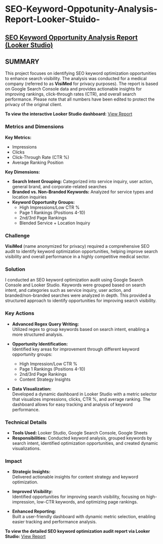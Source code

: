 # SEO-Keyword-Oppotunity-Analysis-Report-Looker-Stuido-

## [**SEO Keyword Opportunity Analysis Report (Looker Studio)**](https://lookerstudio.google.com/reporting/e7265cb0-d89c-45ff-bd19-e1eed95b02e1)

## **SUMMARY**

This project focuses on identifying SEO keyword optimization opportunities to enhance search visibility. The analysis was conducted for a medical company (referred to as **VisiMed** for privacy purposes). The report is based on Google Search Console data and provides actionable insights for improving rankings, click-through rates (CTR), and overall search performance. Please note that all numbers have been edited to protect the privacy of the original client.

**To view the interactive Looker Studio dashboard:** [View Report](https://lookerstudio.google.com/reporting/e7265cb0-d89c-45ff-bd19-e1eed95b02e1)

### **Metrics and Dimensions**

**Key Metrics:**
- Impressions
- Clicks
- Click-Through Rate (CTR %)
- Average Ranking Position

**Key Dimensions:**
- **Search Intent Grouping:** Categorized into service inquiry, user action, general brand, and corporate-related searches
- **Branded vs. Non-Branded Keywords:** Analyzed for service types and location inquiries
- **Keyword Opportunity Groups:** 
  - High Impressions/Low CTR %
  - Page 1 Rankings (Positions 4-10)
  - 2nd/3rd Page Rankings
  - Blended Service + Location Inquiry

### **Challenge**

**VisiMed** (name anonymized for privacy) required a comprehensive SEO audit to identify keyword optimization opportunities, helping improve search visibility and overall performance in a highly competitive medical sector.

### **Solution**

I conducted an SEO keyword optimization audit using Google Search Console and Looker Studio. Keywords were grouped based on search intent, and categories such as service inquiry, user action, and branded/non-branded searches were analyzed in depth. This provided a structured approach to identify opportunities for improving search visibility.

### **Key Actions**

- **Advanced Regex Query Writing:**  
  Utilized regex to group keywords based on search intent, enabling a more structured analysis.
  
- **Opportunity Identification:**  
  Identified key areas for improvement through different keyword opportunity groups:
  - High Impression/Low CTR %
  - Page 1 Rankings (Positions 4-10)
  - 2nd/3rd Page Rankings
  - Content Strategy Insights
  
- **Data Visualization:**  
  Developed a dynamic dashboard in Looker Studio with a metric selector that visualizes impressions, clicks, CTR %, and average ranking. The dashboard allows for easy tracking and analysis of keyword performance.

### **Technical Details**

- **Tools Used:** Looker Studio, Google Search Console, Google Sheets
- **Responsibilities:** Conducted keyword analysis, grouped keywords by search intent, identified optimization opportunities, and created dynamic visualizations.

### **Impact**

- **Strategic Insights:**  
  Delivered actionable insights for content strategy and keyword optimization.
  
- **Improved Visibility:**  
  Identified opportunities for improving search visibility, focusing on high-impression, low-CTR keywords, and optimizing page rankings.

- **Enhanced Reporting:**  
  Built a user-friendly dashboard with dynamic metric selection, enabling easier tracking and performance analysis.

**To view the detailed SEO keyword optimization audit report via Looker Studio:** [View Report](https://lookerstudio.google.com/reporting/e7265cb0-d89c-45ff-bd19-e1eed95b02e1)
